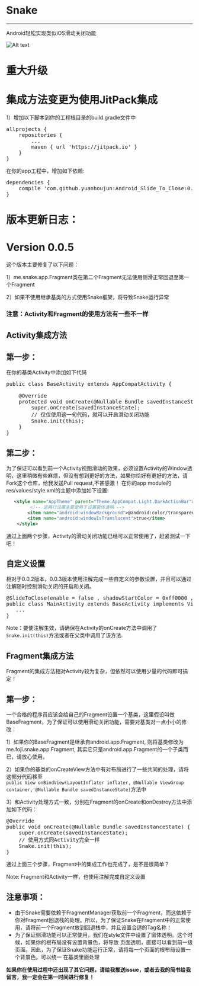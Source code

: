 # Snake
---
Android轻松实现类似iOS滑动关闭功能

![Alt text](https://github.com/yuanhoujun/Android_Slide_To_Close/blob/master/image/demo.gif)

# 重大升级
# 集成方法变更为使用JitPack集成
1）增加以下脚本到你的工程根目录的build.gradle文件中
<pre>
allprojects {
    repositories {
        ...
        maven { url 'https://jitpack.io' }
    }
}
</pre>
	
在你的app工程中，增加如下依赖:
<pre>
dependencies {
    compile 'com.github.yuanhoujun:Android_Slide_To_Close:0.0.5'
}
</pre>

# 版本更新日志：
# Version 0.0.5
这个版本主要修复了以下问题：

1）me.snake.app.Fragment类在第二个Fragment无法使用侧滑正常回退至第一个Fragment

2）如果不使用继承基类的方式使用Snake框架，将导致Snake运行异常


### 注意：Activity和Fragment的使用方法有一些不一样
## Activity集成方法
## 第一步：
在你的基类Activity中添加如下代码
<pre>
public class BaseActivity extends AppCompatActivity {

    @Override
    protected void onCreate(@Nullable Bundle savedInstanceState) {
        super.onCreate(savedInstanceState);
        // 仅仅使用这一句代码，就可以开启滑动关闭功能
        Snake.init(this);
    }
}
</pre>

## 第二步：
为了保证可以看到前一个Activity视图滑动的效果，必须设置Activity的Window透明，这里稍微有些麻烦，但没有想到更好的方法，如果你恰好有更好的方法，请Fork这个仓库，给我发送Pull request,不甚感激！
在你的app module的res/values/style.xml的主题中添加如下设置:
    
```xml
   <style name="AppTheme" parent="Theme.AppCompat.Light.DarkActionBar">
   		 <!-- 这两行设置主要是用于设置窗体透明 --> 	
        <item name="android:windowBackground">@android:color/transparent</item>
        <item name="android:windowIsTranslucent">true</item>
    </style>
```  

通过上面两个步骤，Activity的滑动关闭功能已经可以正常使用了，赶紧测试一下吧！

## 自定义设置
相对于0.0.2版本，0.0.3版本使用注解完成一些自定义的参数设置，并且可以通过注解随时控制滑动关闭的开启和关闭。
<pre>
@SlideToClose(enable = false , shadowStartColor = 0xff0000 , shadowEndColor = 0x00ff00 , minVelocity = 3000)
public class MainActivity extends BaseActivity implements View.OnClickListener {
   ...
}
</pre>

Note：要使注解生效，请确保在Activity的onCreate方法中调用了<code>Snake.init(this)</code>方法或者在父类中调用了该方法.

## Fragment集成方法
Fragment的集成方法相对Activity较为复杂，但依然可以使用少量的代码即可搞定！
## 第一步：
一个合格的程序员应该会给自己的Fragment设置一个基类，这里假设叫做BaseFragment，为了保证可以使用滑动关闭功能，需要对基类对一点小小的修改：

1）如果你的BaseFragment是继承自android.app.Fragment, 则将基类修改为me.foji.snake.app.Fragment, 其实它只是android.app.Fragment的一个子类而已，请放心使用。

2）如果你的基类的onCreateView方法中有对布局进行了一些共同的处理，请将这部分代码移至<code>    public View onBindView(LayoutInflater inflater, @Nullable ViewGroup container, @Nullable Bundle savedInstanceState)</code>方法中

3）和Activity处理方式一致，分别在Fragment的onCreate和onDestroy方法中添加如下代码：

<pre>
@Override
public void onCreate(@Nullable Bundle savedInstanceState) {
    super.onCreate(savedInstanceState);
    // 使用方式同Activity完全一样
    Snake.init(this);
}
</pre>

通过上面三个步骤，Fragment中的集成工作也完成了，是不是很简单？

Note: Fragment和Activity一样，也使用注解完成自定义设置

## 注意事项：
* 由于Snake需要依赖于FragmentManager获取前一个Fragment，而这依赖于你对Fragment回退栈的处理。所以，为了保证Snake在Fragment中的正常使用，请将前一个Fragment放到回退栈中，并且设置合适的Tag名称！
* 为了保证侧滑功能可以正常使用，我们在style文件中设置了窗体透明。这个时候，如果你的根布局没有设置背景色，将导致
  页面透明，直接可以看到前一级页面。因此，为了保证Snake功能运行正常，请将每一个页面的根布局设置一个背景色。可以统一
  在基类里面处理
  
**如果你在使用过程中还出现了其它问题，请给我推送issue，或者去我的简书给我留言，我一定会在第一时间进行修复！**  
